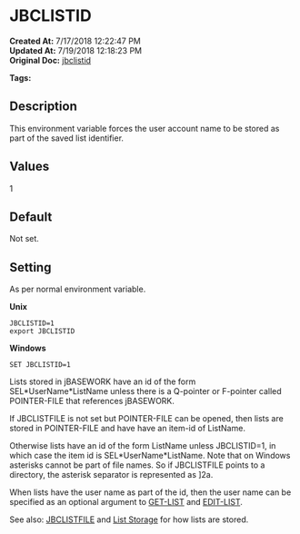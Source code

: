 # JBCLISTID

**Created At:** 7/17/2018 12:22:47 PM  
**Updated At:** 7/19/2018 12:18:23 PM  
**Original Doc:** [jbclistid](https://docs.jbase.com/41717-environment-variables/jbclistid)  

**Tags:**
<badge text='jbasework file' vertical='middle' />
<badge text='environment variables' vertical='middle' />
<badge text='list identifier' vertical='middle' />

## Description

This environment variable forces the user account name to be stored as part of the saved list identifier.



## Values

1



## Default

Not set.



## Setting

As per normal environment variable.

**Unix**

```
JBCLISTID=1
export JBCLISTID
```

**Windows**

```
SET JBCLISTID=1
```



Lists stored in jBASEWORK have an id of the form SEL\*UserName\*ListName unless there is a Q-pointer or F-pointer called POINTER-FILE that references jBASEWORK.

If JBCLISTFILE is not set but POINTER-FILE can be opened, then lists are stored in POINTER-FILE and have have an item-id of ListName.

Otherwise lists have an id of the form ListName unless JBCLISTID=1, in which case the item id is SEL\*UserName\*ListName. Note that on Windows asterisks cannot be part of file names. So if JBCLISTFILE points to a directory, the asterisk separator is represented as ]2a.

When lists have the user name as part of the id, then the user name can be specified as an optional argument to [GET-LIST](get-list) and [EDIT-LIST](edit_list).



See also: [JBCLISTFILE](326531-jbclistfile) and [List Storage](325913-list-storage) for how lists are stored.
